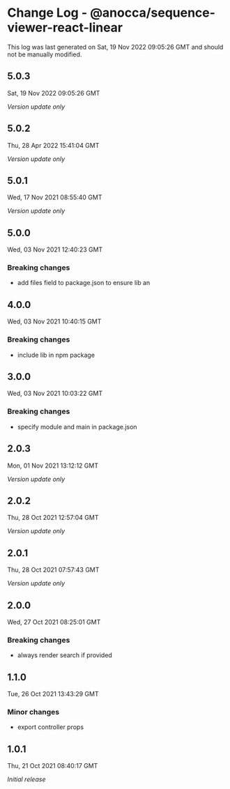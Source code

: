 # Change Log - @anocca/sequence-viewer-react-linear

This log was last generated on Sat, 19 Nov 2022 09:05:26 GMT and should not be manually modified.

## 5.0.3
Sat, 19 Nov 2022 09:05:26 GMT

_Version update only_

## 5.0.2
Thu, 28 Apr 2022 15:41:04 GMT

_Version update only_

## 5.0.1
Wed, 17 Nov 2021 08:55:40 GMT

_Version update only_

## 5.0.0
Wed, 03 Nov 2021 12:40:23 GMT

### Breaking changes

- add files field to package.json to ensure lib an

## 4.0.0
Wed, 03 Nov 2021 10:40:15 GMT

### Breaking changes

- include lib in npm package

## 3.0.0
Wed, 03 Nov 2021 10:03:22 GMT

### Breaking changes

- specify module and main in package.json

## 2.0.3
Mon, 01 Nov 2021 13:12:12 GMT

_Version update only_

## 2.0.2
Thu, 28 Oct 2021 12:57:04 GMT

_Version update only_

## 2.0.1
Thu, 28 Oct 2021 07:57:43 GMT

_Version update only_

## 2.0.0
Wed, 27 Oct 2021 08:25:01 GMT

### Breaking changes

- always render search if provided

## 1.1.0
Tue, 26 Oct 2021 13:43:29 GMT

### Minor changes

- export controller props

## 1.0.1
Thu, 21 Oct 2021 08:40:17 GMT

_Initial release_

